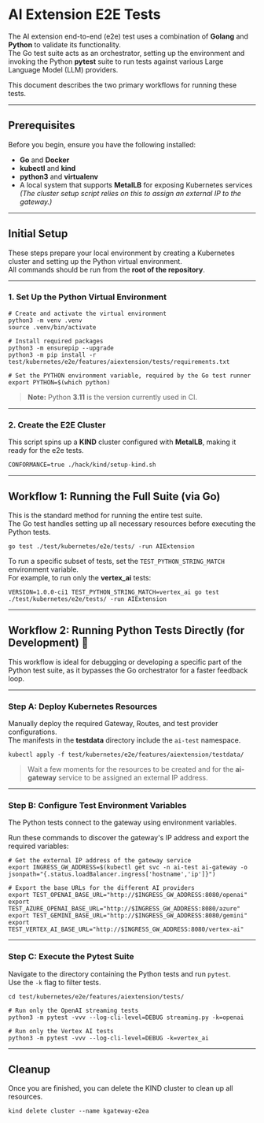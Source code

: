 
# AI Extension E2E Tests

The AI extension end-to-end (e2e) test uses a combination of **Golang** and **Python** to validate its functionality.  
The Go test suite acts as an orchestrator, setting up the environment and invoking the Python **pytest** suite to run tests against various Large Language Model (LLM) providers.

This document describes the two primary workflows for running these tests.

---

## Prerequisites

Before you begin, ensure you have the following installed:

- **Go** and **Docker**
- **kubectl** and **kind**
- **python3** and **virtualenv**
- A local system that supports **MetalLB** for exposing Kubernetes services  
  _(The cluster setup script relies on this to assign an external IP to the gateway.)_

---

## Initial Setup

These steps prepare your local environment by creating a Kubernetes cluster and setting up the Python virtual environment.  
All commands should be run from the **root of the repository**.

---

### 1. Set Up the Python Virtual Environment

```
# Create and activate the virtual environment
python3 -m venv .venv
source .venv/bin/activate

# Install required packages
python3 -m ensurepip --upgrade
python3 -m pip install -r test/kubernetes/e2e/features/aiextension/tests/requirements.txt

# Set the PYTHON environment variable, required by the Go test runner
export PYTHON=$(which python)
```

> **Note:** Python **3.11** is the version currently used in CI.

---

### 2. Create the E2E Cluster

This script spins up a **KIND** cluster configured with **MetalLB**, making it ready for the e2e tests.

```
CONFORMANCE=true ./hack/kind/setup-kind.sh
```

---

## Workflow 1: Running the Full Suite (via Go)

This is the standard method for running the entire test suite.  
The Go test handles setting up all necessary resources before executing the Python tests.

```
go test ./test/kubernetes/e2e/tests/ -run AIExtension
```

To run a specific subset of tests, set the `TEST_PYTHON_STRING_MATCH` environment variable.  
For example, to run only the **vertex_ai** tests:

```
VERSION=1.0.0-ci1 TEST_PYTHON_STRING_MATCH=vertex_ai go test ./test/kubernetes/e2e/tests/ -run AIExtension
```

---

## Workflow 2: Running Python Tests Directly (for Development) 🐍

This workflow is ideal for debugging or developing a specific part of the Python test suite, as it bypasses the Go orchestrator for a faster feedback loop.

---

### Step A: Deploy Kubernetes Resources

Manually deploy the required Gateway, Routes, and test provider configurations.  
The manifests in the **testdata** directory include the `ai-test` namespace.

```
kubectl apply -f test/kubernetes/e2e/features/aiextension/testdata/
```

> Wait a few moments for the resources to be created and for the **ai-gateway** service to be assigned an external IP address.

---

### Step B: Configure Test Environment Variables

The Python tests connect to the gateway using environment variables.

Run these commands to discover the gateway's IP address and export the required variables:

```
# Get the external IP address of the gateway service
export INGRESS_GW_ADDRESS=$(kubectl get svc -n ai-test ai-gateway -o jsonpath="{.status.loadBalancer.ingress['hostname','ip']}")

# Export the base URLs for the different AI providers
export TEST_OPENAI_BASE_URL="http://$INGRESS_GW_ADDRESS:8080/openai"
export TEST_AZURE_OPENAI_BASE_URL="http://$INGRESS_GW_ADDRESS:8080/azure"
export TEST_GEMINI_BASE_URL="http://$INGRESS_GW_ADDRESS:8080/gemini"
export TEST_VERTEX_AI_BASE_URL="http://$INGRESS_GW_ADDRESS:8080/vertex-ai"
```

---

### Step C: Execute the Pytest Suite

Navigate to the directory containing the Python tests and run `pytest`.  
Use the `-k` flag to filter tests.

```
cd test/kubernetes/e2e/features/aiextension/tests/

# Run only the OpenAI streaming tests
python3 -m pytest -vvv --log-cli-level=DEBUG streaming.py -k=openai

# Run only the Vertex AI tests
python3 -m pytest -vvv --log-cli-level=DEBUG -k=vertex_ai
```

---

## Cleanup

Once you are finished, you can delete the KIND cluster to clean up all resources.

```
kind delete cluster --name kgateway-e2ea
